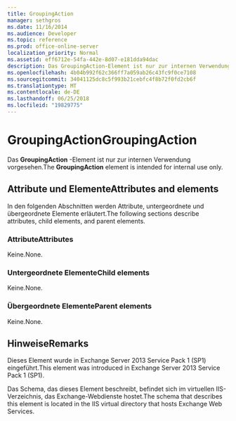 ```yaml
---
title: GroupingAction
manager: sethgros
ms.date: 11/16/2014
ms.audience: Developer
ms.topic: reference
ms.prod: office-online-server
localization_priority: Normal
ms.assetid: eff6712e-54fa-442e-8d07-e181dda94dac
description: Das GroupingAction-Element ist nur zur internen Verwendung vorgesehen.
ms.openlocfilehash: 4b04b992f62c366ff7a059ab26c43fc9f0ce7108
ms.sourcegitcommit: 34041125dc8c5f993b21cebfc4f8b72f0fd2cb6f
ms.translationtype: MT
ms.contentlocale: de-DE
ms.lasthandoff: 06/25/2018
ms.locfileid: "19829775"
---
```

# <a name="groupingaction"></a><span data-ttu-id="6fd8e-103">GroupingAction</span><span class="sxs-lookup"><span data-stu-id="6fd8e-103">GroupingAction</span></span>

<span data-ttu-id="6fd8e-104">Das **GroupingAction** -Element ist nur zur internen Verwendung vorgesehen.</span><span class="sxs-lookup"><span data-stu-id="6fd8e-104">The **GroupingAction** element is intended for internal use only.</span></span> 

## <a name="attributes-and-elements"></a><span data-ttu-id="6fd8e-105">Attribute und Elemente</span><span class="sxs-lookup"><span data-stu-id="6fd8e-105">Attributes and elements</span></span>

<span data-ttu-id="6fd8e-106">In den folgenden Abschnitten werden Attribute, untergeordnete und übergeordnete Elemente erläutert.</span><span class="sxs-lookup"><span data-stu-id="6fd8e-106">The following sections describe attributes, child elements, and parent elements.</span></span>
  
### <a name="attributes"></a><span data-ttu-id="6fd8e-107">Attribute</span><span class="sxs-lookup"><span data-stu-id="6fd8e-107">Attributes</span></span>

<span data-ttu-id="6fd8e-108">Keine.</span><span class="sxs-lookup"><span data-stu-id="6fd8e-108">None.</span></span>
  
### <a name="child-elements"></a><span data-ttu-id="6fd8e-109">Untergeordnete Elemente</span><span class="sxs-lookup"><span data-stu-id="6fd8e-109">Child elements</span></span>

<span data-ttu-id="6fd8e-110">Keine.</span><span class="sxs-lookup"><span data-stu-id="6fd8e-110">None.</span></span>
  
### <a name="parent-elements"></a><span data-ttu-id="6fd8e-111">Übergeordnete Elemente</span><span class="sxs-lookup"><span data-stu-id="6fd8e-111">Parent elements</span></span>

<span data-ttu-id="6fd8e-112">Keine.</span><span class="sxs-lookup"><span data-stu-id="6fd8e-112">None.</span></span>
  
## <a name="remarks"></a><span data-ttu-id="6fd8e-113">Hinweise</span><span class="sxs-lookup"><span data-stu-id="6fd8e-113">Remarks</span></span>

<span data-ttu-id="6fd8e-114">Dieses Element wurde in Exchange Server 2013 Service Pack 1 (SP1) eingeführt.</span><span class="sxs-lookup"><span data-stu-id="6fd8e-114">This element was introduced in Exchange Server 2013 Service Pack 1 (SP1).</span></span>
  
<span data-ttu-id="6fd8e-115">Das Schema, das dieses Element beschreibt, befindet sich im virtuellen IIS-Verzeichnis, das Exchange-Webdienste hostet.</span><span class="sxs-lookup"><span data-stu-id="6fd8e-115">The schema that describes this element is located in the IIS virtual directory that hosts Exchange Web Services.</span></span>
  


